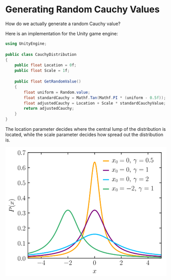 # Generating Random Cauchy Values
How do we actually generate a random Cauchy value? 

Here is an implementation for the Unity game engine:

``` C#
using UnityEngine;

public class CauchyDistribution
{
	public float Location = 0f;
	public float Scale = 1f;
	
	public float GetRandomValue()
	{
		float uniform = Random.value;
		float standardCauchy = Mathf.Tan(Mathf.PI * (uniform - 0.5f));
		float adjustedCauchy = Location + Scale * standardCauchyValue;
		return adjustedCauchy;
	}
}
```

The location parameter decides where the central lump of the distribution is located, while the scale parameter decides how spread out the distribution is. 

![](./Media/CauchyLocationScaleParameters.png)
